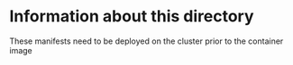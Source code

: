 # Information about this directory

These manifests need to be deployed on the cluster prior to the container image